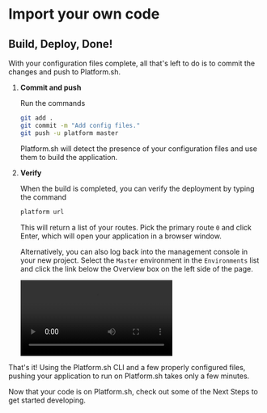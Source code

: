 # Import your own code

## Build, Deploy, Done!

With your configuration files complete, all that's left to do is to commit the changes and push to Platform.sh.

<asciinema-player src="/videos/asciinema/first-push.cast" preload=1 autoplay=1 loop=1></asciinema-player>

1. **Commit and push**

    Run the commands

    ```bash
    git add .
    git commit -m "Add config files."
    git push -u platform master
    ```

    Platform.sh will detect the presence of your configuration files and use them to build the application.

2. **Verify**

    When the build is completed, you can verify the deployment by typing the command

    ```bash
    platform url
    ```

    This will return a list of your routes. Pick the primary route `0` and click Enter, which will open your application in a browser window.

    Alternatively, you can also log back into the management console in your new project. Select the `Master` environment in the `Environments` list and click the link below the Overview box on the left side of the page.

    <video controls autoplay loop>
      <source src="/videos/management-console/check-status.mp4" type="video/mp4">
    </video>

That's it! Using the Platform.sh CLI and a few properly configured files, pushing your application to run on Platform.sh takes only a few minutes.

Now that your code is on Platform.sh, check out some of the Next Steps to get started developing.

<div id = "buttons"></div>

<script>
$(document).ready(function(){
  var navNextText = "I have deployed my application";
  var navButtons = {type: "navigation", prev: getPathObj("prev"), next: getPathObj("next", navNextText), div: "buttons"};
  makeButton(navButtons);
});
</script>
